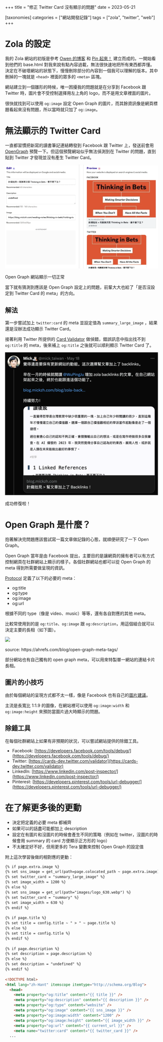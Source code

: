 +++
title = "修正 Twitter Card 沒有顯示的問題"
date = 2023-05-21

[taxonomies]
categories = ["網站開發記錄"]
tags = ["zola", "twitter", "web"]
+++

# Zola 的設定

我的 Zola 網站的初版是參考 [Owen 的博客](https://www.owenyoung.com/) 和 [Pin 起來！](https://pinchlime.com/) 建立而成的。一開始看到他們的 base.html 對我來說有點內容過載，無法很快速地把所有東西都弄懂。決定在不破壞網站的狀態下，慢慢刪除部分的內容到一個我可以理解的版本。其中刪掉的一塊就是 `<head>` 裡面的眾多的 `<meta>` 區塊。

網站建立到一個雛形的時候，唯一困擾我的問題就是在分享到 Facebook 跟 Twitter 時，圖片會不受控制選擇用左上角的 logo，而不是用文章裡面的圖片。

很快就找到可以使用 `og:image` 設定 Open Graph 的圖片，而其餘資訊像是網頁標題看起來沒有問題，所以當時就只加了 `og:image`。

# 無法顯示的 Twitter Card

一直都習慣把新寫的讀書筆記連結轉發到 Facebook 跟 Twitter 上，發送前會用 [OpenGraph](https://www.opengraph.xyz/) 預覽一下。但這個預覽網站似乎無法偵測到在 Twitter 的問題，直到貼到 Twitter 才發現並沒有產生 Twitter Card。

![](opengraph-preview.webp)
<p class="image-caption">Open Graph 網站顯示一切正常</p>

當下就有猜測到應該是 Open Graph 設定上的問題，前輩大大也給了「是否沒設定到 Twitter Card 的 meta」的方向。

## 解法

第一步嘗試加上 `twitter:card` 的 meta 並設定值為 `summary_large_image` ，結果還是沒辦法成功顯示 Twitter Card。

接著利用 Twitter 所提供的 [Card Validator](https://cards-dev.twitter.com/validator) 做偵錯，錯誤訊息中指出找不到`og:title` 的 meta，後來補上 `og:title` 之後就可以順利顯示 Twitter Card 了。

![](twitter-card.webp)
<p class="image-caption">成功修復啦！</p>

# Open Graph 是什麼？

抱著解決完問題應該嘗試寫一篇文章做記錄的心態，就順便研究了一下 Open Graph。

Open Graph 當年是由 Facebook 提出，主要目的是讓網頁的擁有者可以有方式控制網頁在社群網站上顯示的樣子。各個社群網站也都可以從 Open Graph 的 meta 得到所需要做呈現的資訊。

[Protocol](https://ogp.me/) 定義了以下的必要的 meta：
* og:title
* og:type
* og:image
* og:url

根據不同的 type（像是 video、music）等等，還有各自對應的其他 meta。

比較常使用到的是 `og:title`、`og:image` 跟 `og:description`，用這個組合就可以決定主要的長相（如下圖）。

![](https://ahrefs.com/blog/wp-content/uploads/2020/01/og-tags-1.png)
<p class="image-caption">source: https://ahrefs.com/blog/open-graph-meta-tags/</p>

部分網站也有自己獨有的 open graph meta，可以用來特製單一網站的連結卡片長相。

## 圖片的小技巧
由於每個網站的呈現方式都不太一樣，像是 Facebook 也有自己的[圖片建議](https://developers.facebook.com/docs/sharing/webmasters/images)。

主流是長寬比 1:1.9 的圖像，在網站裡可以使用 `og:image:width` 和 `og:image:height` 來預防當圖片過大時顯示的問題。


## 除錯工具
在每個社群網站上如果有非預期的狀況，可以嘗試網站提供的除錯工具。
- Facebook: [https://developers.facebook.com/tools/debug/](https://developers.facebook.com/tools/debug/)
- Twitter: [https://cards-dev.twitter.com/validator](https://cards-dev.twitter.com/validator)
- LinkedIn: [https://www.linkedin.com/post-inspector/](https://www.linkedin.com/post-inspector/)
- Pinterest: [https://developers.pinterest.com/tools/url-debugger/](https://developers.pinterest.com/tools/url-debugger/)


# 在了解更多後的更動
* 決定把定義的必要 meta 都補齊
* 如果可以的話盡可能都加上 description
* 設定在有圖片和沒圖片的時候會產生不同的策略（例如在 twitter，沒圖片的時候會用 summary 的 card 方便顯示正方形的 logo）
* 不太確定好不好，但用更多的 Tera 變數來控制 Open Graph 的設定值

附上這次學習後做的相對應的更動：
```html
{% if page.extra.image %}
{% set sns_image = get_url(path=page.colocated_path ~ page.extra.image) %}
{% set twitter_card = "summary_large_image" %}
{% set image_width = 1200 %}
{% else %}
{% set sns_image = get_url(path="images/logo_630.webp") %}
{% set twitter_card = "summary" %}
{% set image_width = 630 %}
{% endif %}

{% if page.title %}
{% set title = config.title ~ " > " ~ page.title %}
{% else %}
{% set title = config.title %}
{% endif %}

{% if page.description %}
{% set description = page.description %}
{% else %}
{% set description = "undefined" %}
{% endif %}

<!DOCTYPE html>
<html lang="zh-Hant" itemscope itemtype="http://schema.org/Blog">
  <head>
    <meta property="og:title" content="{{ title }}" />
    <meta property="og:description" content="{{ description }}" />
    <meta property="og:type" content="website" />
    <meta property="og:image" content="{{ sns_image }}" />
    <meta property="og:image:width" content="1200" />
    <meta property="og:image:height" content="{{ image_width }}" />
    <meta property="og:url" content="{{ current_url }}" />
    <meta name="twitter:card" content="{{ twitter_card }}" />
  ...
```

